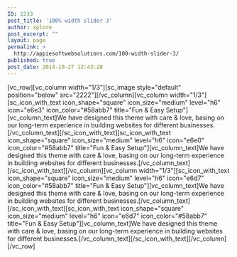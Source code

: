 ```yaml
---
ID: 2233
post_title: '100% width slider 3'
author: xplore
post_excerpt: ""
layout: page
permalink: >
  http://appiesoftwebsolutions.com/100-width-slider-3/
published: true
post_date: 2014-10-27 12:43:28
---
```

[vc_row][vc_column width="1/3"][sc_image style="default" position="below" src="2222"][/vc_column][vc_column width="1/3"][sc_icon_with_text icon_shape="square" icon_size="medium" level="h6" icon="e6e3" icon_color="#58abb7" title="Fun &amp; Easy Setup"][vc_column_text]We have designed this theme with care &amp; love, basing on our long-term experience in building websites for different businesses.[/vc_column_text][/sc_icon_with_text][sc_icon_with_text icon_shape="square" icon_size="medium" level="h6" icon="e6e0" icon_color="#58abb7" title="Fun &amp; Easy Setup"][vc_column_text]We have designed this theme with care &amp; love, basing on our long-term experience in building websites for different businesses.[/vc_column_text][/sc_icon_with_text][/vc_column][vc_column width="1/3"][sc_icon_with_text icon_shape="square" icon_size="medium" level="h6" icon="e6d7" icon_color="#58abb7" title="Fun &amp; Easy Setup"][vc_column_text]We have designed this theme with care &amp; love, basing on our long-term experience in building websites for different businesses.[/vc_column_text][/sc_icon_with_text][sc_icon_with_text icon_shape="square" icon_size="medium" level="h6" icon="e6d7" icon_color="#58abb7" title="Fun &amp; Easy Setup"][vc_column_text]We have designed this theme with care &amp; love, basing on our long-term experience in building websites for different businesses.[/vc_column_text][/sc_icon_with_text][/vc_column][/vc_row]